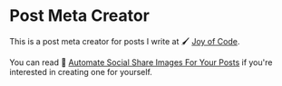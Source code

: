 # Post Meta Creator

This is a post meta creator for posts I write at 🖌️ [Joy of Code](https://joyofcode.xyz/).

You can read 🔗 [Automate Social Share Images For Your Posts](https://joyofcode.xyz/automate-social-share-images) if you're interested in creating one for yourself.
